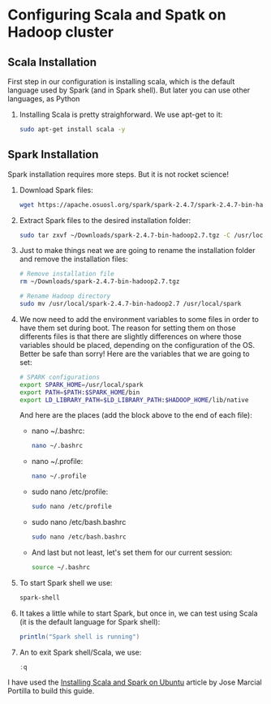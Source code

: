 
# Configuring Scala and Spatk on Hadoop cluster

## Scala Installation

First step in our configuration is installing scala, which is the default language used by Spark (and in Spark shell). But later you can use other languages, as Python

1. Installing Scala is pretty straighforward. We use apt-get to it:

    ```bash
    sudo apt-get install scala -y
    ```

## Spark Installation

Spark installation requires more steps. But it is not rocket science!

1. Download Spark files:

    ```bash
    wget https://apache.osuosl.org/spark/spark-2.4.7/spark-2.4.7-bin-hadoop2.7.tgz -P ~/Downloads
    ```

2. Extract Spark files to the desired installation folder:

    ```bash
    sudo tar zxvf ~/Downloads/spark-2.4.7-bin-hadoop2.7.tgz -C /usr/local
    ```

3. Just to make things neat we are going to rename the installation folder and remove the installation files:

    ```bash
    # Remove installation file
    rm ~/Downloads/spark-2.4.7-bin-hadoop2.7.tgz 

    # Rename Hadoop directory
    sudo mv /usr/local/spark-2.4.7-bin-hadoop2.7 /usr/local/spark
    ```

4. We now need to add the environment variables to some files in order to have them set during boot. The reason for setting them on those differents files is that there are slightly differences on where those variables should be placed, depending on the configuration of the OS. Better be safe than sorry! Here are the variables that we are going to set:

    ```bash
    # SPARK configurations
    export SPARK_HOME=/usr/local/spark
    export PATH=$PATH:$SPARK_HOME/bin
    export LD_LIBRARY_PATH=$LD_LIBRARY_PATH:$HADOOP_HOME/lib/native
    ```

    And here are the places (add the block above to the end of each file):
    * nano ~/.bashrc:

        ```bash
        nano ~/.bashrc
        ```

    * nano ~/.profile:

        ```bash
        nano ~/.profile
        ```

    * sudo nano /etc/profile:

        ```bash
        sudo nano /etc/profile
        ```

    * sudo nano /etc/bash.bashrc

        ```bash
        sudo nano /etc/bash.bashrc
        ```

    * And last but not least, let's set them for our current session:

        ```bash
        source ~/.bashrc
        ```

5. To start Spark shell we use:

    ```bash
    spark-shell
    ```

6. It takes a little while to start Spark, but once in, we can test using Scala (it is the default language for Spark shell):

    ```scala
    println("Spark shell is running")
    ```

7. An to exit Spark shell/Scala, we use:

    ```scala
    :q
    ```

I have used the [Installing Scala and Spark on Ubuntu](https://medium.com/@josemarcialportilla/installing-scala-and-spark-on-ubuntu-5665ee4b62b1) article by Jose Marcial Portilla to build this guide.




